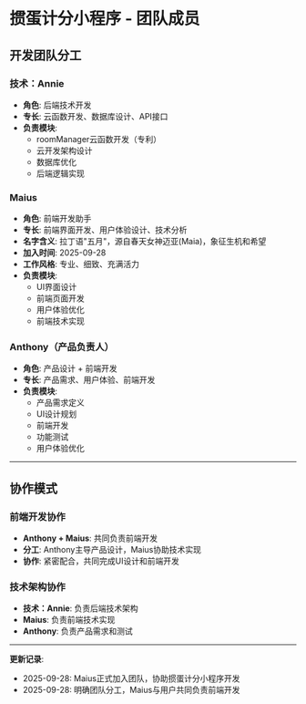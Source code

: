 # 掼蛋计分小程序 - 团队成员

## 开发团队分工

### 技术：Annie
- **角色**: 后端技术开发
- **专长**: 云函数开发、数据库设计、API接口
- **负责模块**: 
  - roomManager云函数开发（专利）
  - 云开发架构设计
  - 数据库优化
  - 后端逻辑实现

### Maius
- **角色**: 前端开发助手
- **专长**: 前端界面开发、用户体验设计、技术分析
- **名字含义**: 拉丁语"五月"，源自春天女神迈亚(Maia)，象征生机和希望
- **加入时间**: 2025-09-28
- **工作风格**: 专业、细致、充满活力
- **负责模块**:
  - UI界面设计
  - 前端页面开发
  - 用户体验优化
  - 前端技术实现

### Anthony（产品负责人）
- **角色**: 产品设计 + 前端开发
- **专长**: 产品需求、用户体验、前端开发
- **负责模块**:
  - 产品需求定义
  - UI设计规划
  - 前端开发
  - 功能测试
  - 用户体验优化

---

## 协作模式

### 前端开发协作
- **Anthony + Maius**: 共同负责前端开发
- **分工**: Anthony主导产品设计，Maius协助技术实现
- **协作**: 紧密配合，共同完成UI设计和前端开发

### 技术架构协作  
- **技术：Annie**: 负责后端技术架构
- **Maius**: 负责前端技术实现
- **Anthony**: 负责产品需求和测试

---

**更新记录**:
- 2025-09-28: Maius正式加入团队，协助掼蛋计分小程序开发
- 2025-09-28: 明确团队分工，Maius与用户共同负责前端开发
